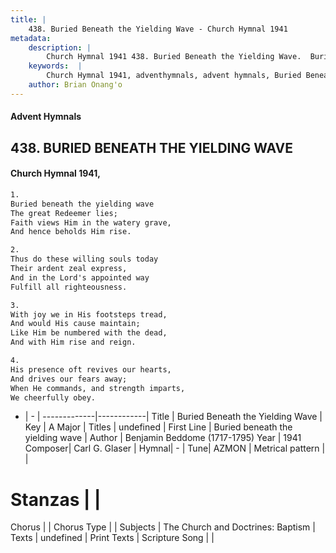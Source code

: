 ```yaml
---
title: |
    438. Buried Beneath the Yielding Wave - Church Hymnal 1941
metadata:
    description: |
        Church Hymnal 1941 438. Buried Beneath the Yielding Wave.  Buried beneath the yielding wave  The great Redeemer lies;  Faith views Him in the watery grave,  And hence beholds Him rise. 
    keywords:  |
        Church Hymnal 1941, adventhymnals, advent hymnals, Buried Beneath the Yielding Wave, Buried beneath the yielding wave. 
    author: Brian Onang'o
---
```


#### Advent Hymnals
## 438. BURIED BENEATH THE YIELDING WAVE
####  Church Hymnal 1941,

```txt
1.
Buried beneath the yielding wave 
The great Redeemer lies; 
Faith views Him in the watery grave, 
And hence beholds Him rise. 

2.
Thus do these willing souls today 
Their ardent zeal express, 
And in the Lord's appointed way 
Fulfill all righteousness. 

3.
With joy we in His footsteps tread, 
And would His cause maintain; 
Like Him be numbered with the dead, 
And with Him rise and reign. 

4.
His presence oft revives our hearts, 
And drives our fears away; 
When He commands, and strength imparts, 
We cheerfully obey.

```

- |   -  |
-------------|------------|
Title | Buried Beneath the Yielding Wave |
Key | A Major |
Titles | undefined |
First Line | Buried beneath the yielding wave |
Author | Benjamin Beddome (1717-1795)
Year | 1941
Composer| Carl G. Glaser |
Hymnal|  - |
Tune| AZMON |
Metrical pattern | |
# Stanzas |  |
Chorus |  |
Chorus Type |  |
Subjects | The Church and Doctrines: Baptism |
Texts | undefined |
Print Texts | 
Scripture Song |  |
    

